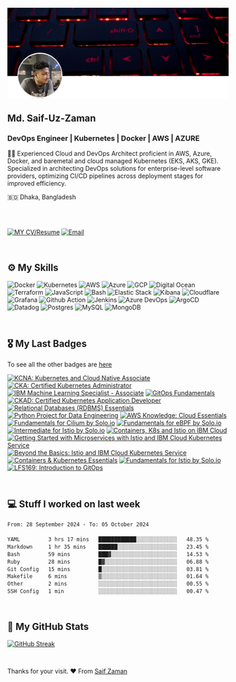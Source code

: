 ![Saif-Uz-Zaman-Cover](static/cover.png)

## Md. Saif-Uz-Zaman
### DevOps Engineer | Kubernetes | Docker | AWS | AZURE

✍🏼 Experienced Cloud and DevOps Architect proficient in AWS, Azure, Docker, and baremetal and cloud managed Kubernetes (EKS, AKS, GKE). Specialized in architecting DevOps solutions for enterprise-level software providers, optimizing CI/CD pipelines across deployment stages for improved efficiency.

🇧🇩 Dhaka, Bangladesh

<br />
<br />

[![MY CV/Resume](https://img.shields.io/badge/⬇%20My%20CV%2FResume-8A2BE2?style=for-the-badge&logo=download&logoColor=white)](https://raw.githubusercontent.com/Saif-Uz-Zaman/Saif-Uz-Zaman/main/static/Md.%20Saif-Uz-Zaman's%20Resume.pdf)
[![Email](https://img.shields.io/badge/mail%20ME-D14836?style=for-the-badge&logo=gmail&logoColor=white)](mailto:saif.mektek@gmail.com)

<br />

## ⚙️ My Skills
![Docker](https://img.shields.io/badge/Docker-2CA5E0?style=for-the-badge&logo=docker&logoColor=white)
![Kubernetes](https://img.shields.io/badge/kubernetes-326ce5.svg?&style=for-the-badge&logo=kubernetes&logoColor=white)
![AWS](https://img.shields.io/badge/Amazon_AWS-FF9900?style=for-the-badge&logo=amazonaws&logoColor=white)
![Azure](https://img.shields.io/badge/microsoft%20azure-0089D6?style=for-the-badge&logo=microsoft-azure&logoColor=white)
![GCP](https://img.shields.io/badge/Google_Cloud-4285F4?style=for-the-badge&logo=google-cloud&logoColor=white)
![Digital Ocean](https://img.shields.io/badge/Digital_Ocean-0080FF?style=for-the-badge&logo=DigitalOcean&logoColor=white)
![Terraform](https://img.shields.io/badge/Terraform-7B42BC?style=for-the-badge&logo=terraform&logoColor=white)
![JavaScript](https://img.shields.io/badge/JavaScript-323330?style=for-the-badge&logo=javascript&logoColor=F7DF1E)
![Bash](https://img.shields.io/badge/Shell_Script-121011?style=for-the-badge&logo=gnu-bash&logoColor=white)
![Elastic Stack](https://img.shields.io/badge/elastic%20cloud-005571?style=for-the-badge&logo=elasticcloud&logoColor=white)
![Kibana](https://img.shields.io/badge/Kibana-005571?style=for-the-badge&logo=Kibana&logoColor=white)
![Cloudflare](https://img.shields.io/badge/Cloudflare-F38020?style=for-the-badge&logo=Cloudflare&logoColor=white)
![Grafana](https://img.shields.io/badge/Grafana-F2F4F9?style=for-the-badge&logo=grafana&logoColor=orange&labelColor=F2F4F9)
![Github Action](https://img.shields.io/badge/Github%20Actions-282a2e?style=for-the-badge&logo=githubactions&logoColor=367cfe)
![Jenkins](https://img.shields.io/badge/Jenkins-D24939?style=for-the-badge&logo=Jenkins&logoColor=white)
![Azure DevOps](https://img.shields.io/badge/Azure_DevOps-0078D7?style=for-the-badge&logo=azure-devops&logoColor=white)
![ArgoCD](https://img.shields.io/badge/Argo%20CD-1e0b3e?style=for-the-badge&logo=argo&logoColor=#d16044)
![Datadog](https://img.shields.io/badge/datadog-%23632CA6.svg?style=for-the-badge&logo=datadog&logoColor=white)
![Postgres](https://img.shields.io/badge/postgres-%23316192.svg?style=for-the-badge&logo=postgresql&logoColor=white)
![MySQL](https://img.shields.io/badge/mysql-%2300f.svg?style=for-the-badge&logo=mysql&logoColor=white)
![MongoDB](https://img.shields.io/badge/MongoDB-%234ea94b.svg?style=for-the-badge&logo=mongodb&logoColor=white)

<br />

## 🎖️ My Last Badges

To see all the other badges are [here](https://www.credly.com/users/saif-uz-zaman/badges)

<!--START_SECTION:badges-->
[![KCNA: Kubernetes and Cloud Native Associate](https://images.credly.com/size/100x100/images/f28f1d88-428a-47f6-95b5-7da1dd6c1000/KCNA_badge.png)](http://www.credly.com/badges/9702f4bb-e1da-465f-9c5e-8c3b59f9179e "KCNA: Kubernetes and Cloud Native Associate")
[![CKA: Certified Kubernetes Administrator](https://images.credly.com/size/100x100/images/8b8ed108-e77d-4396-ac59-2504583b9d54/cka_from_cncfsite__281_29.png)](http://www.credly.com/badges/3d2b5c6c-c279-4bbf-827d-402db78be204 "CKA: Certified Kubernetes Administrator")
[![IBM Machine Learning Specialist - Associate](https://images.credly.com/size/100x100/images/77dcb042-b420-42f3-9d9d-bb1e0d9dcf60/image.png)](http://www.credly.com/badges/4a0e223f-141e-44a0-90b9-d43c85b5981a "IBM Machine Learning Specialist - Associate")
[![GitOps Fundamentals](https://images.credly.com/size/100x100/images/45d4a763-2533-46c2-b9e9-aa91e2e608fa/image.png)](http://www.credly.com/badges/02dfc2d6-6731-4d22-85a3-d6c63f639097 "GitOps Fundamentals")
[![CKAD: Certified Kubernetes Application Developer](https://images.credly.com/size/100x100/images/cc8adc83-1dc6-4d57-8e20-22171247e052/blob)](http://www.credly.com/badges/99d5ec0f-9931-4113-9973-c33182072a77 "CKAD: Certified Kubernetes Application Developer")
[![Relational Databases (RDBMS) Essentials](https://images.credly.com/size/100x100/images/9247e02c-eade-4704-8758-7a9f6ef8e3db/image.png)](http://www.credly.com/badges/ee887cd6-8de3-4b50-80f5-b7574cef41cd "Relational Databases (RDBMS) Essentials")
[![Python Project for Data Engineering](https://images.credly.com/size/100x100/images/16c405a6-bce7-4dda-9c85-e298617f00bd/image.png)](http://www.credly.com/badges/21a70616-66ec-4efe-bdef-29774a1e3703 "Python Project for Data Engineering")
[![AWS Knowledge: Cloud Essentials](https://images.credly.com/size/100x100/images/ec621e2a-c8f0-4459-806c-ae11829d372a/image.png)](http://www.credly.com/badges/39043372-7bd0-4be7-849c-f852eb6988b7 "AWS Knowledge: Cloud Essentials")
[![Fundamentals for Cilium by Solo.io](https://images.credly.com/size/100x100/images/4e928562-e06c-4a8b-b569-9f6911a8f6a9/image.png)](http://www.credly.com/badges/8673a75d-18c4-4cfc-b7ca-88cf863b458a "Fundamentals for Cilium by Solo.io")
[![Fundamentals for eBPF by Solo.io](https://images.credly.com/size/100x100/images/54e795a8-e328-45ed-837e-1c48b57e596e/image.png)](http://www.credly.com/badges/0ef4eb94-be3a-45f6-acd4-dfbf971c8672 "Fundamentals for eBPF by Solo.io")
[![Intermediate for Istio by Solo.io](https://images.credly.com/size/100x100/images/7a5401a6-01eb-4f48-bbcd-9a227fdff361/image.png)](http://www.credly.com/badges/0c3acc68-0099-4ad1-a04a-79cfa0cb0f9e "Intermediate for Istio by Solo.io")
[![Containers, K8s and Istio on IBM Cloud](https://images.credly.com/size/100x100/images/8597c132-e756-421a-8640-b84b30f1f2ac/blob)](http://www.credly.com/badges/dac26bdf-909d-4c80-9320-0ad067bd1925 "Containers, K8s and Istio on IBM Cloud")
[![Getting Started with Microservices with Istio and IBM Cloud Kubernetes Service](https://images.credly.com/size/100x100/images/adcbf36e-8fb6-433c-91d9-10f01eca10ce/blob)](http://www.credly.com/badges/80706f41-7faf-4b33-b284-b5a1ab63fd40 "Getting Started with Microservices with Istio and IBM Cloud Kubernetes Service")
[![Beyond the Basics: Istio and IBM Cloud Kubernetes Service](https://images.credly.com/size/100x100/images/1cbf0444-1752-4ac8-b43c-3389004bec2a/blob)](http://www.credly.com/badges/bf4b2de4-0f0c-48eb-b50e-447b60be91ac "Beyond the Basics: Istio and IBM Cloud Kubernetes Service")
[![Containers & Kubernetes Essentials](https://images.credly.com/size/100x100/images/82966826-6630-4768-80d4-6028b3fab414/image.png)](http://www.credly.com/badges/afcf1fa6-4ae8-4053-8591-40bcd4ae02b7 "Containers & Kubernetes Essentials")
[![Fundamentals for Istio by Solo.io](https://images.credly.com/size/100x100/images/32d83697-6930-4fc2-9d49-c24bec87e90f/image.png)](http://www.credly.com/badges/9e57e1e0-3ad7-4402-9d84-648de0087daa "Fundamentals for Istio by Solo.io")
[![LFS169: Introduction to GitOps](https://images.credly.com/size/100x100/images/032a65da-a036-4d05-ad80-8fc1274363ab/blob)](http://www.credly.com/badges/bc94dace-6e80-4acb-872c-67c7385cb411 "LFS169: Introduction to GitOps")
<!--END_SECTION:badges-->

<br />

## 💻 Stuff I worked on last week

<!--START_SECTION:waka-->

```txt
From: 28 September 2024 - To: 05 October 2024

YAML         3 hrs 17 mins   ████████████░░░░░░░░░░░░░   48.35 %
Markdown     1 hr 35 mins    ██████░░░░░░░░░░░░░░░░░░░   23.45 %
Bash         59 mins         ███▓░░░░░░░░░░░░░░░░░░░░░   14.53 %
Ruby         28 mins         █▓░░░░░░░░░░░░░░░░░░░░░░░   06.88 %
Git Config   15 mins         █░░░░░░░░░░░░░░░░░░░░░░░░   03.81 %
Makefile     6 mins          ▒░░░░░░░░░░░░░░░░░░░░░░░░   01.64 %
Other        2 mins          ░░░░░░░░░░░░░░░░░░░░░░░░░   00.55 %
SSH Config   1 min           ░░░░░░░░░░░░░░░░░░░░░░░░░   00.47 %
```

<!--END_SECTION:waka-->

<br />

## 🧳 My GitHub Stats

[![GitHub Streak](https://github-readme-streak-stats.herokuapp.com?user=Saif-Uz-Zaman&theme=dark&hide_border=true)](https://git.io/streak-stats)

<br />

Thanks for your visit. ❤️ From [Saif Zaman](https://github.com/Saif-Uz-Zaman)